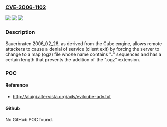 ### [CVE-2006-1102](https://cve.mitre.org/cgi-bin/cvename.cgi?name=CVE-2006-1102)
![](https://img.shields.io/static/v1?label=Product&message=n%2Fa&color=blue)
![](https://img.shields.io/static/v1?label=Version&message=n%2Fa&color=blue)
![](https://img.shields.io/static/v1?label=Vulnerability&message=n%2Fa&color=brighgreen)

### Description

Sauerbraten 2006_02_28, as derived from the Cube engine, allows remote attackers to cause a denial of service (client exit) by forcing the server to change to a map (ogz) file whose name contains ".." sequences and has a certain length that prevents the addition of the ".ogz" extension.

### POC

#### Reference
- http://aluigi.altervista.org/adv/evilcube-adv.txt

#### Github
No GitHub POC found.

